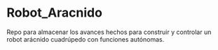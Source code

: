 # Robot_Aracnido
Repo para almacenar los avances hechos para construir y controlar un robot arácnido cuadrúpedo con funciones autónomas.
